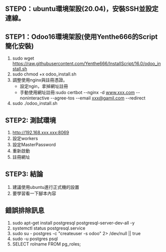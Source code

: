 ## STEP0：ubuntu環境架設(20.04)，安裝SSH並設定連線。
## STEP1：Odoo16環境架設(使用Yenthe666的Script簡化安裝)
1. sudo wget https://raw.githubusercontent.com/Yenthe666/InstallScript/16.0/odoo_install.sh
2. sudo chmod +x odoo_install.sh
3. 調整使用nginx與註冊憑證。
   + 設定ngin，拿掉網址註冊
   + 手動使用網址註冊:sudo certbot --nginx -d www.xxx.com --noninteractive --agree-tos --email xxx@gamil.com --redirect
4. sudo ./odoo_install.sh

## STEP2: 測試環境
1. http://192.168.xxx.xxx:8069
2. 設定workers
3. 設定MasterPassword
4. 重新啟動
5. 註冊網址

## STEP3: 結論
1. 建議使用ubuntu進行正式機的設置
2. 要學習看一下腳本內容


## 錯誤排除訊息
1. sudo apt-get install postgresql postgresql-server-dev-all -y
2. systemctl status postgresql.service
3. sudo su - postgres -c "createuser -s  odoo" 2> /dev/null || true
4. sudo -u postgres psql
5. SELECT rolname FROM pg_roles;
